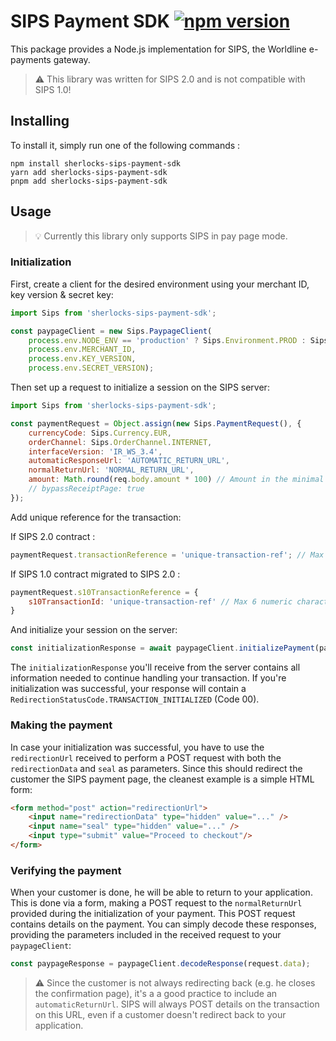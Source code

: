 # SIPS Payment SDK [![npm version](https://img.shields.io/npm/v/@worldline/sips-payment-sdk.svg)](https://www.npmjs.com/package/@worldline/sips-payment-sdk)
This package provides a Node.js implementation for SIPS, the Worldline e-payments gateway.

> :warning: This library was written for SIPS 2.0 and is not compatible with SIPS 1.0!

## Installing

To install it, simply run one of the following commands :
```shell
npm install sherlocks-sips-payment-sdk
yarn add sherlocks-sips-payment-sdk
pnpm add sherlocks-sips-payment-sdk
```

## Usage
> :bulb: Currently this library only supports SIPS in pay page mode.

### Initialization
First, create a client for the desired environment using your merchant ID, key version & secret key:
```js
import Sips from 'sherlocks-sips-payment-sdk';

const paypageClient = new Sips.PaypageClient(
    process.env.NODE_ENV == 'production' ? Sips.Environment.PROD : Sips.Environment.SIMU,
    process.env.MERCHANT_ID,
    process.env.KEY_VERSION,
    process.env.SECRET_VERSION);
```

Then set up a request to initialize a session on the SIPS server:

```js
import Sips from 'sherlocks-sips-payment-sdk';

const paymentRequest = Object.assign(new Sips.PaymentRequest(), {
    currencyCode: Sips.Currency.EUR,
    orderChannel: Sips.OrderChannel.INTERNET,
    interfaceVersion: 'IR_WS_3.4',
    automaticResponseUrl: 'AUTOMATIC_RETURN_URL',
    normalReturnUrl: 'NORMAL_RETURN_URL',
    amount: Math.round(req.body.amount * 100) // Amount in the minimal unit used in the currency
    // bypassReceiptPage: true
});
```
Add unique reference for the transaction:

If SIPS 2.0 contract : 

```js
paymentRequest.transactionReference = 'unique-transaction-ref'; // Max 35 alphanumeric characters string
```

If SIPS 1.0 contract migrated to SIPS 2.0 :

```js
paymentRequest.s10TransactionReference = {
    s10TransactionId: 'unique-transaction-ref' // Max 6 numeric characters string
}
```

And initialize your session on the server:
```js
const initializationResponse = await paypageClient.initializePayment(paymentRequest);
```

The `initializationResponse` you'll receive from the server contains all information needed to continue
handling your transaction. If you're initialization was successful, your response will contain a
`RedirectionStatusCode.TRANSACTION_INITIALIZED` (Code 00). 

### Making the payment
In case your initialization was successful, you have to use the `redirectionUrl` received to perform a POST request
with both the `redirectionData` and `seal` as parameters. Since this should redirect the customer the SIPS
payment page, the cleanest example is a simple HTML form:

```html
<form method="post" action="redirectionUrl">
    <input name="redirectionData" type="hidden" value="..." />
    <input name="seal" type="hidden" value="..." />
    <input type="submit" value="Proceed to checkout"/>
</form>
```

### Verifying the payment
When your customer is done, he will be able to return to your application. This is done
via a form, making a POST request to the `normalReturnUrl` provided during the initialization of your payment.
This POST request contains details on the payment. You can simply decode these responses, providing the parameters included in the received request to your `paypageClient`:

```js
const paypageResponse = paypageClient.decodeResponse(request.data);
```

> :warning: Since the customer is not always redirecting back (e.g. he closes the confirmation page), it's a
a good practice to include an `automaticReturnUrl`. SIPS will always POST details on the transaction on this URL,
even if a customer doesn't redirect back to your application.
